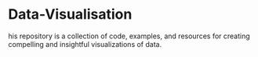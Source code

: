 # Data-Visualisation
his repository is a collection of code, examples, and resources for creating compelling and insightful visualizations of data. 
